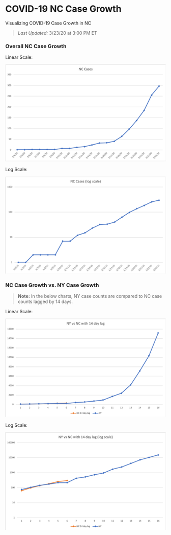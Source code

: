 # COVID-19 NC Case Growth
Visualizing COVID-19 Case Growth in NC
> *Last Updated:* 3/23/20 at 3:00 PM ET

### Overall NC Case Growth

Linear Scale:

![NC Case Growth linear scale](https://raw.githubusercontent.com/mboglesby/COVID-19_NC_Case_Growth/master/NC_Cases_linear.png)

Log Scale:

![NC Case Growth log scale](https://raw.githubusercontent.com/mboglesby/COVID-19_NC_Case_Growth/master/NC_Cases_log.png)

### NC Case Growth vs. NY Case Growth

> **Note:** In the below charts, NY case counts are compared to NC case counts lagged by 14 days.

Linear Scale:

![NC vs. NY Case Growth linear scale](https://raw.githubusercontent.com/mboglesby/COVID-19_NC_Case_Growth/master/NY_vs_NC_with_lag_linear.png)

Log Scale:

![NC vs. NY Case Growth log scale](https://raw.githubusercontent.com/mboglesby/COVID-19_NC_Case_Growth/master/NY_vs_NC_with_lag_log.png)

